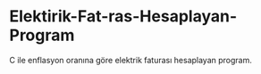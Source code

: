 # Elektirik-Fat-ras-Hesaplayan-Program
C ile enflasyon oranına göre elektrik faturası hesaplayan program.
